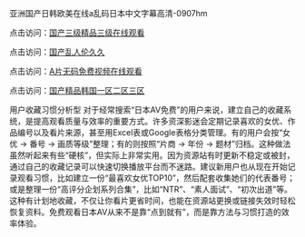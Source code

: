 亚洲国产日韩欧美在线a乱码日本中文字幕高清-0907hm

点击访问：<a href="https://heiliaoxwd5i8.pages.dev">国产三级精品三级在线观看</a>

点击访问：<a href="https://heiliaozj3tjd.pages.dev">国产乱人伦久久</a>

点击访问：<a href="https://heiliaowt0d7p.pages.dev">A片无码免费视频在线观看</a>

点击访问：<a href="https://heiliaoga6s9v.pages.dev">国产精品韩国一区二区三区</a>


用户收藏习惯分析型
对于经常搜索“日本AV免费”的用户来说，建立自己的收藏系统，是提高观看质量与效率的重要方式。许多资深影迷会定期记录喜欢的女优、作品编号以及看片来源，甚至用Excel表或Google表格分类管理。有的用户会按“女优 → 番号 → 画质等级”整理；有的则按照“片商 → 年份 → 题材”归档。这种做法虽然听起来有些“硬核”，但实际上非常实用。因为资源站有时更新不稳定或被封，通过自己的收藏记录可以快速切换播放平台而不迷路。建议新用户也从现在开始记录观看习惯，比如建立一份“最喜欢女优TOP10”，然后配套收集她们的代表番号；或是整理一份“高评分企划系列合集”，比如“NTR”、“素人面试”、“初次出道”等。这种有计划地收藏，不仅让你看片更省时间，也能在资源站更换或链接失效时轻松恢复资料。免费观看日本AV从来不是靠“点到就有”，而是靠方法与习惯打造的效率体验。

<span style="display:none;">[Canonical link](https://github.com/aa85402/65802 ）</span>
